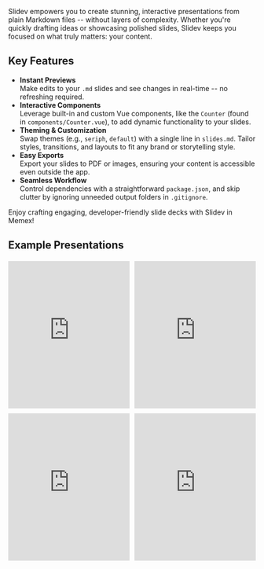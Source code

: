 Slidev empowers you to create stunning, interactive presentations from plain Markdown files -- without layers of complexity. Whether you're quickly drafting ideas or showcasing polished slides, Slidev keeps you focused on what truly matters: your content.

## Key Features

- **Instant Previews**  
  Make edits to your `.md` slides and see changes in real-time -- no refreshing required.
- **Interactive Components**  
  Leverage built-in and custom Vue components, like the `Counter` (found in `components/Counter.vue`), to add dynamic functionality to your slides.
- **Theming & Customization**  
  Swap themes (e.g., `seriph`, `default`) with a single line in `slides.md`. Tailor styles, transitions, and layouts to fit any brand or storytelling style.
- **Easy Exports**  
  Export your slides to PDF or images, ensuring your content is accessible even outside the app.
- **Seamless Workflow**  
  Control dependencies with a straightforward `package.json`, and skip clutter by ignoring unneeded output folders in `.gitignore`.

Enjoy crafting engaging, developer-friendly slide decks with Slidev in Memex!

## Example Presentations

<div style="display: grid; grid-template-columns: 1fr 1fr; gap: 10px; margin-top: 20px;">
  <iframe src="https://rct-ai.github.io/frontend-slides/diablo-health-orb-shader/#/1" title="Diablo Health Orb Shader" style="width: 100%; height: 300px;" frameborder="0"></iframe>
  <iframe src="https://ppt.godkun.top/" title="PPT Godkun" style="width: 100%; height: 300px;" frameborder="0"></iframe>
  <iframe src="https://kareimgazer.github.io/py-intro/1" title="Python Intro" style="width: 100%; height: 300px;" frameborder="0"></iframe>
  <iframe src="https://www.alexeble.de/talks/dev-environment-as-code/1" title="Dev Environment as Code" style="width: 100%; height: 300px;" frameborder="0"></iframe>
</div>
